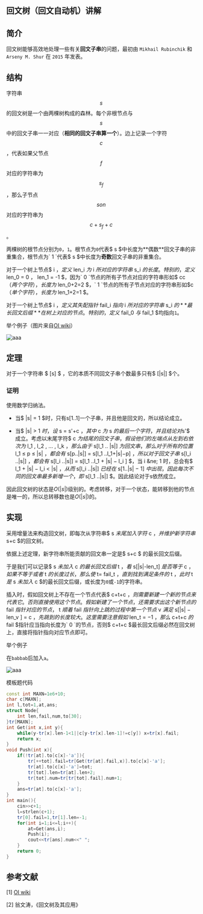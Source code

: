 ## 回文树（回文自动机）讲解

## 简介

回文树能够高效地处理一些有关**回文子串**的问题，最初由 ` Mikhail Rubinchik ` 和 ` Arseny M. Shur ` 在 ` 2015 ` 年发表。

## 结构

字符串$$s$$的回文树是一个由两棵树构成的森林。每个非根节点与$$s$$中的回文子串一一对应（**相同的回文子串算一个**）。边上记录一个字符$$c$$，代表如果父节点$$f$$对应的字符串为$$s_f$$，那么子节点$$son$$对应的字符串为$$c+s_f+c$$。

两棵树的根节点分别为` 0 `，` 1 `。根节点为` 0 `代表$ s $中长度为**偶数**回文子串的非重集合，根节点为` 1 `代表$ s $中长度为**奇数**回文子串的非重集合。

对于一个树上节点$ i $，定义$ len_i $为$ i $所对应的字符串$ s_i $的长度。特别的，定义$ len_0 = 0 $，$ len_1 = -1 $，因为` 0 `节点的所有子节点对应的字符串形如$ cc $（两个字符），长度为$ len_0+2=2 $，` 1 `节点的所有子节点对应的字符串形如$c$（单个字符），长度为$ len_1+2=1 $。

对于一个树上节点$ i $，定义其失配指针$ fail_i $指向$ i $所对应的字符串$ s_i $的**最长回文后缀**在树上对应的节点。特别的，定义$ fail_0 $与$ fail_1 $均指向` 1 `。

举个例子（图片来自[OI wiki](https://oi-wiki.org//string/pam/)）

![aaa](https://cdn.luogu.com.cn/upload/image_hosting/g0gvfx0q.png?x-oss-process=image/resize,m_lfit,h_170,w_225)

## 定理

对于一个字符串 $ [s] $ ，它的本质不同回文子串个数最多只有$ [|s|] $个。

### 证明

使用数学归纳法。

- 当$ |s| = 1 $时，只有s[1..1]一个子串，并且他是回文的，所以结论成立。

- 当$ |s| > 1 $时，设$ s = s'+c $，其中$ c $为$ s $的最后一个字符，并且结论对$s'$ 成立。考虑以末尾字符$ c $为结尾的回文子串，假设他们的左端点从左到右依次为$ l_1 , l_2 , ... , l_k $，那么由于$ s[l_1 .. |s|] $为回文串，那么对于所有的位置$ l_1 ≤ p ≤ |s| $，都会有$ s[p..|s|] = s[l_1 ..l_1+|s|−p] $，所以对于回文子串$ s[l_i ..|s|] $，都会有$ s[l_i ..|s|] = s[l_1 ..l_1 + |s| − l_i ] $，当 i &ne; 1 时，总会有$ l_1 + |s| − l_i < |s| $，从而$ s[l_i ..|s|] $已经在$ s[1..|s| − 1] $中出现，因此每次不同的回文串最多新增一个，即$ s[l_1 ..|s|] $。因此结论对于s依然成立。

因此回文树的状态是$O(|s|)$级别的。考虑转移，对于一个状态，能转移到他的节点是唯一的，所以总转移数也是$O(|s|)$的。

## 实现

采用增量法来构造回文树，即每次从字符串$ s $末尾加入字符$ c $，并维护新字符串$ s+c $的回文树。

依据上述定理，新字符串所能贡献的回文串一定是$ s+c $ 的最长回文后缀。

于是我们可以记录$ s $未加入$ c $的最长回文后缀$ t $，看$ s[|s|-len_t] $是否等于$ c $，如果不等于或者$ t $的长度过长，那么使$ t= fail_t $，直到找到满足条件的$ t $，此时$ t $是$ s $未加入$ c $的最长回文后缀，或长度为` 0 `或` -1 `的字符串。

插入时，假如回文树上不存在一个节点代表$ c+t+c $，则需要新建一个新的节点来代表它。否则直接使用这个节点。假如新建了一个节点，还需要求出这个新节点的$ fail $指针对应的节点，$ t $顺着$ fail $指针向上跳的过程中第一个节点$ v $满足$ s[|s| − len_v ] = c $，先跳到的长度较大。这里需要注意假如$ len_t = −1 $，那么$ c+t+c $的$ fail $指针应当指向长度为` 0 `的节点，否则$ c+t+c $最长回文后缀必然在回文树上，直接将指针指向对应节点即可。

举个例子

在`babbab`后加入`a`。

![aaa](https://cdn.luogu.com.cn/upload/image_hosting/64yp0yjy.png?x-oss-process=image/resize,m_lfit,h_170,w_225)

模板题代码

```c++
const int MAXN=1e6+10;
char c[MAXN];
int l,tot=1,at,ans;
struct Node{
	int len,fail,num,to[30];
}tr[MAXN];
int Get(int x,int y){
	while(y-tr[x].len-1<1||c[y-tr[x].len-1]!=c[y]) x=tr[x].fail;
	return x;
}
void Push(int x){
	if(!tr[at].to[c[x]-'a']){
		tr[++tot].fail=tr[Get(tr[at].fail,x)].to[c[x]-'a'];
		tr[at].to[c[x]-'a']=tot;
		tr[tot].len=tr[at].len+2;
		tr[tot].num=tr[tr[tot].fail].num+1;
	}
	ans=tr[at].to[c[x]-'a'];
}
int main(){
	cin>>c+1;
	l=strlen(c+1);
	tr[0].fail=1,tr[1].len=-1;
	for(int i=1;i<=l;i++){
		at=Get(ans,i);
		Push(i);
		cout<<tr[ans].num<<" ";
	}
	return 0;
}
```

## 参考文献

[1] [OI wiki](https://oi-wiki.org//string/pam/)

[2] 翁文涛，《回文树及其应用》
